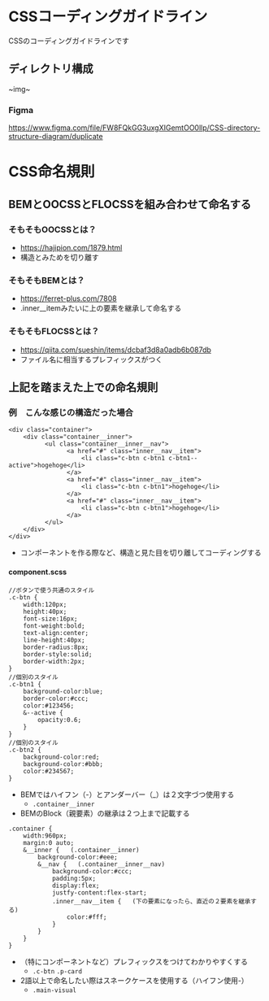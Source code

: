 # CSSコーディングガイドライン
CSSのコーディングガイドラインです

## ディレクトリ構成

~img~

### Figma
https://www.figma.com/file/FW8FQkGG3uxgXIGemtOO0llp/CSS-directory-structure-diagram/duplicate

# CSS命名規則
## BEMとOOCSSとFLOCSSを組み合わせて命名する

### そもそもOOCSSとは？
- https://hajipion.com/1879.html
- 構造とみためを切り離す

### そもそもBEMとは？
- https://ferret-plus.com/7808
- .inner__itemみたいに上の要素を継承して命名する

### そもそもFLOCSSとは？
- https://qiita.com/sueshin/items/dcbaf3d8a0adb6b087db
- ファイル名に相当するプレフィックスがつく

## 上記を踏まえた上での命名規則

### 例　こんな感じの構造だった場合
<pre class="line-numbers"><code class="language-markup">&lt;div class=&quot;container&quot;&gt;
    &lt;div class=&quot;container__inner&quot;&gt;
          &lt;ul class=&quot;container__inner__nav&quot;&gt;
                &lt;a href=&quot;#&quot; class=&quot;inner__nav__item&quot;&gt;
                    &lt;li class=&quot;c-btn c-btn1 c-btn1--active&quot;&gt;hogehoge&lt;/li&gt;
                &lt;/a&gt;
                &lt;a href=&quot;#&quot; class=&quot;inner__nav__item&quot;&gt;
                    &lt;li class=&quot;c-btn c-btn1&quot;&gt;hogehoge&lt;/li&gt;
                &lt;/a&gt;
                &lt;a href=&quot;#&quot; class=&quot;inner__nav__item&quot;&gt;
                    &lt;li class=&quot;c-btn c-btn1&quot;&gt;hogehoge&lt;/li&gt;
                &lt;/a&gt;
          &lt;/ul&gt;
    &lt;/div&gt;
&lt;/div&gt;
</code></pre>
- コンポーネントを作る際など、構造と見た目を切り離してコーディングする
#### component.scss
<pre class="line-numbers"><code class="language-css">//ボタンで使う共通のスタイル
.c-btn {
    width:120px;
    height:40px;
    font-size:16px;
    font-weight:bold;
    text-align:center;
    line-height:40px;
    border-radius:8px;
    border-style:solid;
    border-width:2px;
}
//個別のスタイル
.c-btn1 {
    background-color:blue;
    border-color:#ccc;
    color:#123456;
    &--active {
        opacity:0.6;
    }
}
//個別のスタイル
.c-btn2 {
    background-color:red;
    background-color:#bbb;
    color:#234567;
}
</code></pre>
- BEMではハイフン（-）とアンダーバー（_）は２文字づつ使用する
    - `.container__inner`
- BEMのBlock（親要素）の継承は２つ上まで記載する
<pre class="line-numbers"><code class="language-css">.container {
    width:960px;
    margin:0 auto;
    &&#x5F;&#x5F;inner {   (.container&#x5F;&#x5F;inner)
        background-color:#eee;
        &&#x5F;&#x5F;nav {   (.container&#x5F;&#x5F;inner&#x5F;&#x5F;nav)
            background-color:#ccc;
            padding:5px;
            display:flex;
            justfy-content:flex-start;
            .inner&#x5F;&#x5F;nav&#x5F;&#x5F;item {   (下の要素になったら、直近の２要素を継承する)
                color:#fff;
            }
        }
    }
}
</code></pre>
- （特にコンポーネントなど）プレフィックスをつけてわかりやすくする
    - `.c-btn` `.p-card`
- 2語以上で命名したい際はスネークケースを使用する（ハイフン使用-）
    - `.main-visual`
